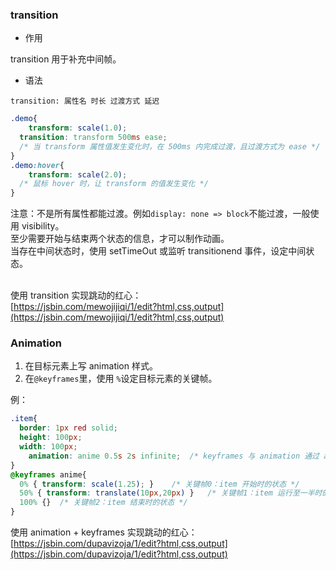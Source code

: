 <a name="vgayi"></a>
### transition
- 作用

transition 用于补充中间帧。

- 语法

`transition: 属性名 时长 过渡方式 延迟`
```css
.demo{
	transform: scale(1.0);
  transition: transform 500ms ease; 
  /* 当 transform 属性值发生变化时，在 500ms 内完成过渡，且过渡方式为 ease */
}
.demo:hover{
	transform: scale(2.0);
  /* 鼠标 hover 时，让 transform 的值发生变化 */
}
```
注意：不是所有属性都能过渡。例如`display: none => block`不能过渡，一般使用 visibility。<br />至少需要开始与结束两个状态的信息，才可以制作动画。<br />当存在中间状态时，使用 setTimeOut 或监听 transitionend 事件，设定中间状态。<br />​

使用 transition 实现跳动的红心：<br />[https://jsbin.com/mewojijiqi/1/edit?html,css,output](https://jsbin.com/mewojijiqi/1/edit?html,css,output)
<a name="iB301"></a>
### Animation

1. 在目标元素上写 animation 样式。
1. 在`@keyframes`里，使用 `%`设定目标元素的关键帧。

例：
```css
.item{
  border: 1px red solid;
  height: 100px;
  width: 100px;
	animation: anime 0.5s 2s infinite;  /* keyframes 与 animation 通过 anime 互相关联 */
}
@keyframes anime{
  0% { transform: scale(1.25); }    /* 关键帧0：item 开始时的状态 */
  50% { transform: translate(10px,20px) }   /* 关键帧1：item 运行至一半时的状态。移动 */
  100% {}  /* 关键帧2：item 结束时的状态 */
}
```
使用 animation + keyframes 实现跳动的红心：<br />[https://jsbin.com/dupavizoja/1/edit?html,css,output](https://jsbin.com/dupavizoja/1/edit?html,css,output)
